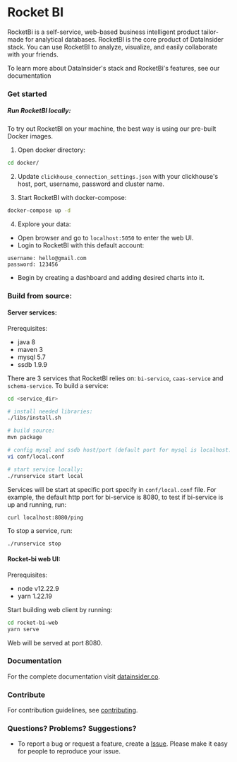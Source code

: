 # Rocket BI

RocketBi is a self-service, web-based business intelligent product tailor-made for analytical databases. RocketBI is the core product of DataInsider
stack.
You can use RocketBI to analyze, visualize, and easily collaborate with your friends.

To learn more about DataInsider's stack and RocketBi's features, see our documentation

### Get started

##### Run RocketBI locally:

To try out RocketBI on your machine, the best way is using our pre-built Docker images.

1. Open docker directory:

```bash
cd docker/
```

2. Update `clickhouse_connection_settings.json` with your clickhouse's host, port, username, password and cluster name.


3. Start RocketBI with docker-compose:

```bash
docker-compose up -d
```

4. Explore your data:

- Open browser and go to `localhost:5050` to enter the web UI.
- Login to RocketBI with this default account:

```
username: hello@gmail.com
password: 123456
```

- Begin by creating a dashboard and adding desired charts into it.

### Build from source:

#### Server services:

Prerequisites:

- java 8
- maven 3
- mysql 5.7
- ssdb 1.9.9

There are 3 services that RocketBI relies on: `bi-service`, `caas-service` and `schema-service`.
To build a service:

```bash
cd <service_dir>

# install needed libraries:
./libs/install.sh

# build source:
mvn package

# config mysql and ssdb host/port (default port for mysql is localhost:3306 and for ssdb is localhost:8888):
vi conf/local.conf

# start service locally:
./runservice start local
```

Services will be start at specific port specify in `conf/local.conf` file. For example, the default http port for bi-service is 8080, to test if
bi-service is up and running, run:

```
curl localhost:8080/ping
```

To stop a service, run:

```
./runservice stop
```

#### Rocket-bi web UI:

Prerequisites:

- node v12.22.9
- yarn 1.22.19

Start building web client by running:

```bash
cd rocket-bi-web
yarn serve
```

Web will be served at port 8080.

### Documentation

For the complete documentation visit [datainsider.co](https://docs.datainsider.co/).

### Contribute

For contribution guidelines, see [contributing](/contributing.md).

### Questions? Problems? Suggestions?

* To report a bug or request a feature, create a
  [Issue](https://github.com/datainsider-co/rocket-bi/issues/new). Please make it easy for people to reproduce your issue.
